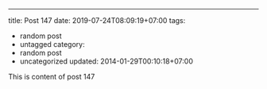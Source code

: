 ---
title: Post 147
date: 2019-07-24T08:09:19+07:00
tags:
  - random post
  - untagged
category:
  - random post
  - uncategorized
updated: 2014-01-29T00:10:18+07:00

This is content of post 147